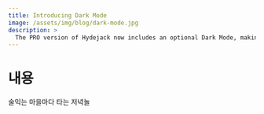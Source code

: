 ```yaml
---
title: Introducing Dark Mode
image: /assets/img/blog/dark-mode.jpg
description: >
  The PRO version of Hydejack now includes an optional Dark Mode, making it the first Jekyll theme to include this feature (to my knowledge).
---
```

# 내용
술익는 마을마다 타는 저녁놀